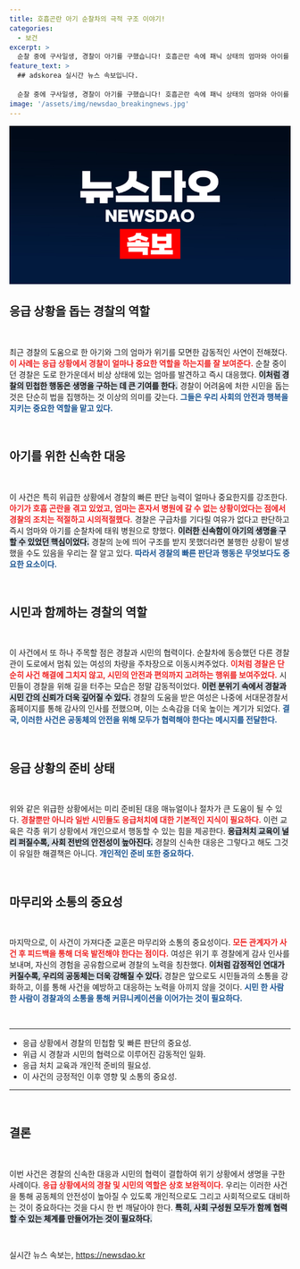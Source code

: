 ```yaml
---
title: 호흡곤란 아기 순찰차의 극적 구조 이야기!
categories:
  - 보건
excerpt: >
  순찰 중에 구사일생, 경찰이 아기를 구했습니다! 호흡곤란 속에 패닉 상태의 엄마와 아이를 병원으로 긴급 이송한 감동 스토리. 한편, 시민들의 협조로 이뤄진 기적 같은 구호 작전, 알려진 모든 사연이 여러분의 마음을 울릴 것입니다!
feature_text: >
  ## adskorea 실시간 뉴스 속보입니다.

  순찰 중에 구사일생, 경찰이 아기를 구했습니다! 호흡곤란 속에 패닉 상태의 엄마와 아이를 병원으로 긴급 이송한 감동 스토리. 한편, 시민들의 협조로 이뤄진 기적 같은 구호 작전, 알려진 모든 사연이 여러분의 마음을 울릴 것입니다!
image: '/assets/img/newsdao_breakingnews.jpg'
---
```


<p><img src="/assets/img/newsdao_breakingnews.jpg" alt="adskorea 속보" /></p>

<h2 data-ke-size="size26">응급 상황을 돕는 경찰의 역할</h2>

<p data-ke-size="size16">&nbsp;</p>

<p>최근 경찰의 도움으로 한 아기와 그의 엄마가 위기를 모면한 감동적인 사연이 전해졌다. <b><span style="color: #ee2323;">이 사례는 응급 상황에서 경찰이 얼마나 중요한 역할을 하는지를 잘 보여준다.</span></b> 순찰 중이던 경찰은 도로 한가운데서 비상 상태에 있는 엄마를 발견하고 즉시 대응했다. <b><span style="background-color: #21538527;">이처럼 경찰의 민첩한 행동은 생명을 구하는 데 큰 기여를 한다.</span></b> 경찰이 어려움에 처한 시민을 돕는 것은 단순히 법을 집행하는 것 이상의 의미를 갖는다. <b><span style="color: #1a5490;">그들은 우리 사회의 안전과 행복을 지키는 중요한 역할을 맡고 있다.</span></b> </p>

<p data-ke-size="size16">&nbsp;</p>

<h2 data-ke-size="size26">아기를 위한 신속한 대응</h2>

<p data-ke-size="size16">&nbsp;</p>

<p>이 사건은 특히 위급한 상황에서 경찰의 빠른 판단 능력이 얼마나 중요한지를 강조한다. <b><span style="color: #ee2323;">아기가 호흡 곤란을 겪고 있었고, 엄마는 혼자서 병원에 갈 수 없는 상황이었다는 점에서 경찰의 조치는 적절하고 시의적절했다.</span></b> 경찰은 구급차를 기다릴 여유가 없다고 판단하고 즉시 엄마와 아기를 순찰차에 태워 병원으로 향했다. <b><span style="background-color: #21538527;">이러한 신속함이 아기의 생명을 구할 수 있었던 핵심이었다.</span></b> 경찰의 눈에 띄어 구조를 받지 못했더라면 불행한 상황이 발생했을 수도 있음을 우리는 잘 알고 있다. <b><span style="color: #1a5490;">따라서 경찰의 빠른 판단과 행동은 무엇보다도 중요한 요소이다.</span></b></p>

<p data-ke-size="size16">&nbsp;</p>

<h2 data-ke-size="size26">시민과 함께하는 경찰의 역할</h2>

<p data-ke-size="size16">&nbsp;</p>

<p>이 사건에서 또 하나 주목할 점은 경찰과 시민의 협력이다. 순찰차에 동승했던 다른 경찰관이 도로에서 멈춰 있는 여성의 차량을 주차장으로 이동시켜주었다. <b><span style="color: #ee2323;">이처럼 경찰은 단순히 사건 해결에 그치지 않고, 시민의 안전과 편의까지 고려하는 행위를 보여주었다.</span></b> 시민들이 경찰을 위해 길을 터주는 모습은 정말 감동적이었다. <b><span style="background-color: #21538527;">이런 분위기 속에서 경찰과 시민 간의 신뢰가 더욱 깊어질 수 있다.</span></b> 경찰의 도움을 받은 여성은 나중에 서대문경찰서 홈페이지를 통해 감사의 인사를 전했으며, 이는 소속감을 더욱 높이는 계기가 되었다. <b><span style="color: #1a5490;">결국, 이러한 사건은 공동체의 안전을 위해 모두가 협력해야 한다는 메시지를 전달한다.</span></b></p>

<p data-ke-size="size16">&nbsp;</p>

<h2 data-ke-size="size26">응급 상황의 준비 상태</h2>

<p data-ke-size="size16">&nbsp;</p>

<p>위와 같은 위급한 상황에서는 미리 준비된 대응 매뉴얼이나 절차가 큰 도움이 될 수 있다. <b><span style="color: #ee2323;">경찰뿐만 아니라 일반 시민들도 응급처치에 대한 기본적인 지식이 필요하다.</span></b> 이런 교육은 각종 위기 상황에서 개인으로서 행동할 수 있는 힘을 제공한다. <b><span style="background-color: #21538527;">응급처치 교육이 널리 퍼질수록, 사회 전반의 안전성이 높아진다.</span></b> 경찰의 신속한 대응은 그렇다고 해도 그것이 유일한 해결책은 아니다. <b><span style="color: #1a5490;">개인적인 준비 또한 중요하다.</span></b> </p>

<p data-ke-size="size16">&nbsp;</p>

<h2 data-ke-size="size26">마무리와 소통의 중요성</h2>

<p data-ke-size="size16">&nbsp;</p>

<p>마지막으로, 이 사건이 가져다준 교훈은 마무리와 소통의 중요성이다. <b><span style="color: #ee2323;">모든 관계자가 사건 후 피드백을 통해 더욱 발전해야 한다는 점이다.</span></b> 여성은 위기 후 경찰에게 감사 인사를 보내며, 자신의 경험을 공유함으로써 경찰의 노력을 칭찬했다. <b><span style="background-color: #21538527;">이처럼 감정적인 연대가 커질수록, 우리의 공동체는 더욱 강해질 수 있다.</span></b> 경찰은 앞으로도 시민들과의 소통을 강화하고, 이를 통해 사건을 예방하고 대응하는 노력을 아끼지 않을 것이다. <b><span style="color: #1a5490;">시민 한 사람 한 사람이 경찰과의 소통을 통해 커뮤니케이션을 이어가는 것이 필요하다.</span></b></p>

<p data-ke-size="size16">&nbsp;</p>

<hr/>

<ul>
    <li>응급 상황에서 경찰의 민첩함 및 빠른 판단의 중요성.</li>
    <li>위급 시 경찰과 시민의 협력으로 이루어진 감동적인 일화.</li>
    <li>응급 처치 교육과 개인적 준비의 필요성.</li>
    <li>이 사건의 긍정적인 이후 영향 및 소통의 중요성.</li>
</ul>

<hr/>

<p data-ke-size="size16">&nbsp;</p>

<h2 data-ke-size="size26">결론</h2>

<p data-ke-size="size16">&nbsp;</p>

<p>이번 사건은 경찰의 신속한 대응과 시민의 협력이 결합하여 위기 상황에서 생명을 구한 사례이다. <b><span style="color: #ee2323;">응급 상황에서의 경찰 및 시민의 역할은 상호 보완적이다.</span></b> 우리는 이러한 사건을 통해 공동체의 안전성이 높아질 수 있도록 개인적으로도 그리고 사회적으로도 대비하는 것이 중요하다는 것을 다시 한 번 깨달아야 한다. <b><span style="background-color: #21538527;">특히, 사회 구성원 모두가 함께 협력할 수 있는 체계를 만들어가는 것이 필요하다.</span></b> </p>

<p data-ke-size="size16">&nbsp;</p>
실시간 뉴스 속보는, <a href="https://newsdao.kr" rel="dofollow">https://newsdao.kr</a>


